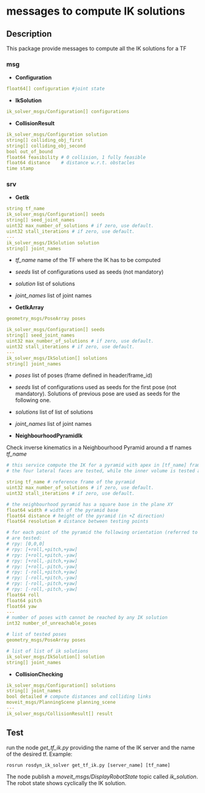 # messages to compute IK solutions #



## Description
This package provide messages to compute all the IK solutions for a TF

### msg

- __Configuration__

```yaml
float64[] configuration #joint state
```

- __IkSolution__

```yaml
ik_solver_msgs/Configuration[] configurations
```

- __CollisionResult__

```yaml
ik_solver_msgs/Configuration solution
string[] colliding_obj_first
string[] colliding_obj_second
bool out_of_bound
float64 feasibility # 0 collision, 1 fully feasible
float64 distance    # distance w.r.t. obstacles
time stamp
````

### srv

- __GetIk__

```yaml
string tf_name
ik_solver_msgs/Configuration[] seeds
string[] seed_joint_names
uint32 max_number_of_solutions # if zero, use default.
uint32 stall_iterations # if zero, use default.
---
ik_solver_msgs/IkSolution solution
string[] joint_names
```

- _tf_name_ name of the TF where the IK has to be computed

- _seeds_ list of configurations used as seeds (not mandatory)

- _solution_ list of solutions

- _joint_names_ list of joint names

- __GetIkArray__

```yaml
geometry_msgs/PoseArray poses

ik_solver_msgs/Configuration[] seeds
string[] seed_joint_names
uint32 max_number_of_solutions # if zero, use default.
uint32 stall_iterations # if zero, use default.
---
ik_solver_msgs/IkSolution[] solutions
string[] joint_names
```

- _poses_ list of poses (frame defined in header/frame_id)

- _seeds_ list of configurations used as seeds for the first pose (not mandatory). Solutions of previous pose are used as seeds for the following one.

- _solutions_ list of list of solutions

- _joint_names_ list of joint names


- __NeighbourhoodPyramidIk__

Check inverse kinematics in a Neighbourhood Pyramid around a tf names _tf_name_

```yaml
# this service compute the IK for a pyramid with apex in [tf_name] frame and a square base.
# the four lateral faces are tested, while the inner volume is tested along the diagonals.

string tf_name # reference frame of the pyramid
uint32 max_number_of_solutions # if zero, use default.
uint32 stall_iterations # if zero, use default.

# the neighbourhood pyramid has a square base in the plane XY
float64 width # width of the pyramid base
float64 distance # height of the pyramid (in +Z direction)
float64 resolution # distance between testing points

# for each point of the pyramid the following orientation (referred to tf_name frame)
# are tested:
# rpy: [0,0,0]
# rpy: [+roll,+pitch,+yaw]
# rpy: [+roll,+pitch,-yaw]
# rpy: [+roll,-pitch,+yaw]
# rpy: [+roll,-pitch,-yaw]
# rpy: [-roll,+pitch,+yaw]
# rpy: [-roll,+pitch,-yaw]
# rpy: [-roll,-pitch,+yaw]
# rpy: [-roll,-pitch,-yaw]
float64 roll
float64 pitch
float64 yaw
---
# number of poses with cannot be reached by any IK solution
int32 number_of_unreachable_poses

# list of tested poses
geometry_msgs/PoseArray poses

# list of list of ik solutions
ik_solver_msgs/IkSolution[] solution
string[] joint_names
```

- __CollisionChecking__

```yaml
ik_solver_msgs/Configuration[] solutions
string[] joint_names
bool detailed # compute distances and colliding links
moveit_msgs/PlanningScene planning_scene
---
ik_solver_msgs/CollisionResult[] result
```

## Test
run the node _get_tf_ik.py_ providing the name of the IK server and the name of the desired tf. Example:
```
rosrun rosdyn_ik_solver get_tf_ik.py [server_name] [tf_name]
```
The node publish a _moveit_msgs/DisplayRobotState_ topic called _ik_solution_. The robot state shows cyclically the IK solution.
